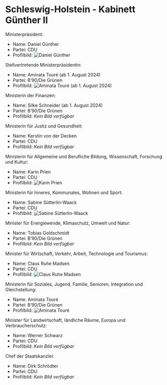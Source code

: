 # Schleswig-Holstein - Kabinett Günther II

Ministerpräsident:
* Name: Daniel Günther
* Partei: CDU
* Profilbild: ![Daniel Günther](https://upload.wikimedia.org/wikipedia/commons/thumb/1/17/Daniel_G%C3%BCnther_%282017%29.jpg/400px-Daniel_G%C3%BCnther_%282017%29.jpg)

Stellvertretende Ministerpräsidentin:
* Name: Aminata Touré (ab 1. August 2024)
* Partei: B’90/Die Grünen
* Profilbild: ![Aminata Touré (ab 1. August 2024)](https://upload.wikimedia.org/wikipedia/commons/thumb/c/c5/Aminata_Tour%C3%A9_%28Juli_2021%2C_Kiel%29.jpg/400px-Aminata_Tour%C3%A9_%28Juli_2021%2C_Kiel%29.jpg)

Ministerin der Finanzen:
* Name: Silke Schneider (ab 1. August 2024)
* Partei: B’90/Die Grünen
* Profilbild: *Kein Bild verfügbar*

Ministerin für Justiz und Gesundheit:
* Name: Kerstin von der Decken
* Partei: CDU
* Profilbild: *Kein Bild verfügbar*

Ministerin für Allgemeine und Berufliche Bildung, Wissenschaft, Forschung und Kultur:
* Name: Karin Prien
* Partei: CDU
* Profilbild: ![Karin Prien](https://upload.wikimedia.org/wikipedia/commons/thumb/d/d9/Karin_Prien-2024-msu-6025-.jpg/400px-Karin_Prien-2024-msu-6025-.jpg)

Ministerin für Inneres, Kommunales, Wohnen und Sport:
* Name: Sabine Sütterlin-Waack
* Partei: CDU
* Profilbild: ![Sabine Sütterlin-Waack](https://upload.wikimedia.org/wikipedia/commons/thumb/3/34/S%C3%BCtterlin-Waack%2C_Sabine-1904.jpg/400px-S%C3%BCtterlin-Waack%2C_Sabine-1904.jpg)

Minister für Energiewende, Klimaschutz, Umwelt und Natur:
* Name: Tobias Goldschmidt
* Partei: B’90/Die Grünen
* Profilbild: *Kein Bild verfügbar*

Minister für Wirtschaft, Verkehr, Arbeit, Technologie und Tourismus:
* Name: Claus Ruhe Madsen
* Partei: CDU
* Profilbild: ![Claus Ruhe Madsen](https://upload.wikimedia.org/wikipedia/commons/thumb/8/81/Claus_Ruhe_Madsen_Nov_2021.jpg/400px-Claus_Ruhe_Madsen_Nov_2021.jpg)

Ministerin für Soziales, Jugend, Familie, Senioren, Integration und Gleichstellung:
* Name: Aminata Touré
* Partei: B’90/Die Grünen
* Profilbild: ![Aminata Touré](https://upload.wikimedia.org/wikipedia/commons/thumb/c/c5/Aminata_Tour%C3%A9_%28Juli_2021%2C_Kiel%29.jpg/400px-Aminata_Tour%C3%A9_%28Juli_2021%2C_Kiel%29.jpg)

Minister für Landwirtschaft, ländliche Räume, Europa und Verbraucherschutz:
* Name: Werner Schwarz
* Partei: CDU
* Profilbild: *Kein Bild verfügbar*

Chef der Staatskanzlei:
* Name: Dirk Schrödter
* Partei: CDU
* Profilbild: *Kein Bild verfügbar*
